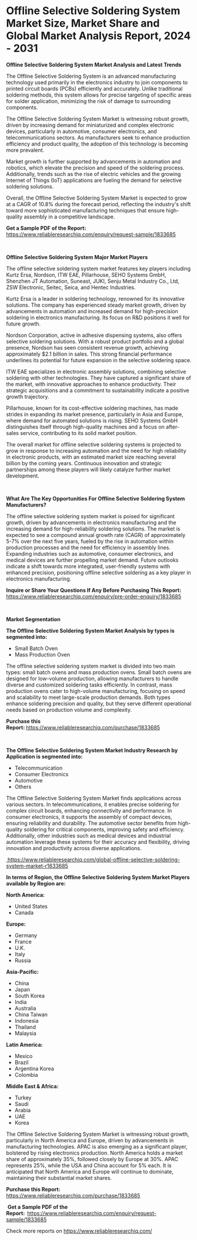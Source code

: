 <p><h1>Offline Selective Soldering System Market Size, Market Share and Global Market Analysis Report, 2024 - 2031</h1></p><p><strong>Offline Selective Soldering System Market Analysis and Latest Trends</strong></p>
<p><p>The Offline Selective Soldering System is an advanced manufacturing technology used primarily in the electronics industry to join components to printed circuit boards (PCBs) efficiently and accurately. Unlike traditional soldering methods, this system allows for precise targeting of specific areas for solder application, minimizing the risk of damage to surrounding components. </p><p>The Offline Selective Soldering System Market is witnessing robust growth, driven by increasing demand for miniaturized and complex electronic devices, particularly in automotive, consumer electronics, and telecommunications sectors. As manufacturers seek to enhance production efficiency and product quality, the adoption of this technology is becoming more prevalent. </p><p>Market growth is further supported by advancements in automation and robotics, which elevate the precision and speed of the soldering process. Additionally, trends such as the rise of electric vehicles and the growing Internet of Things (IoT) applications are fueling the demand for selective soldering solutions. </p><p>Overall, the Offline Selective Soldering System Market is expected to grow at a CAGR of 10.8% during the forecast period, reflecting the industry's shift toward more sophisticated manufacturing techniques that ensure high-quality assembly in a competitive landscape.</p></p>
<p><strong>Get a Sample PDF of the Report:&nbsp;</strong> <a href="https://www.reliableresearchiq.com/enquiry/request-sample/1833685?utm_campaign=1088&utm_medium=2&utm_source=Github&utm_content=ia&utm_term=01012025&utm_id=offline-selective-soldering-system">https://www.reliableresearchiq.com/enquiry/request-sample/1833685</a></p>
<p>&nbsp;</p>
<p><strong>Offline Selective Soldering System Major Market Players</strong></p>
<p><p>The offline selective soldering system market features key players including Kurtz Ersa, Nordson, ITW EAE, Pillarhouse, SEHO Systems GmbH, Shenzhen JT Automation, Suneast, JUKI, Senju Metal Industry Co., Ltd, ZSW Electronic, Seitec, Seica, and Hentec Industries. </p><p>Kurtz Ersa is a leader in soldering technology, renowned for its innovative solutions. The company has experienced steady market growth, driven by advancements in automation and increased demand for high-precision soldering in electronics manufacturing. Its focus on R&D positions it well for future growth.</p><p>Nordson Corporation, active in adhesive dispensing systems, also offers selective soldering solutions. With a robust product portfolio and a global presence, Nordson has seen consistent revenue growth, achieving approximately $2.1 billion in sales. This strong financial performance underlines its potential for future expansion in the selective soldering space.</p><p>ITW EAE specializes in electronic assembly solutions, combining selective soldering with other technologies. They have captured a significant share of the market, with innovative approaches to enhance productivity. Their strategic acquisitions and a commitment to sustainability indicate a positive growth trajectory.</p><p>Pillarhouse, known for its cost-effective soldering machines, has made strides in expanding its market presence, particularly in Asia and Europe, where demand for automated solutions is rising. SEHO Systems GmbH distinguishes itself through high-quality machines and a focus on after-sales service, contributing to its solid market position. </p><p>The overall market for offline selective soldering systems is projected to grow in response to increasing automation and the need for high reliability in electronic products, with an estimated market size reaching several billion by the coming years. Continuous innovation and strategic partnerships among these players will likely catalyze further market development.</p></p>
<p>&nbsp;</p>
<p><strong>What Are The Key Opportunities For Offline Selective Soldering System Manufacturers?</strong></p>
<p><p>The offline selective soldering system market is poised for significant growth, driven by advancements in electronics manufacturing and the increasing demand for high-reliability soldering solutions. The market is expected to see a compound annual growth rate (CAGR) of approximately 5-7% over the next five years, fueled by the rise in automation within production processes and the need for efficiency in assembly lines. Expanding industries such as automotive, consumer electronics, and medical devices are further propelling market demand. Future outlooks indicate a shift towards more integrated, user-friendly systems with enhanced precision, positioning offline selective soldering as a key player in electronics manufacturing.</p></p>
<p><strong>Inquire or Share Your Questions If Any Before Purchasing This Report:</strong> <a href="https://www.reliableresearchiq.com/enquiry/pre-order-enquiry/1833685?utm_campaign=1088&utm_medium=2&utm_source=Github&utm_content=ia&utm_term=01012025&utm_id=offline-selective-soldering-system">https://www.reliableresearchiq.com/enquiry/pre-order-enquiry/1833685</a></p>
<p>&nbsp;</p>
<p><strong>Market Segmentation</strong></p>
<p><strong>The Offline Selective Soldering System Market Analysis by types is segmented into:</strong></p>
<p><ul><li>Small Batch Oven</li><li>Mass Production Oven</li></ul></p>
<p><p>The offline selective soldering system market is divided into two main types: small batch ovens and mass production ovens. Small batch ovens are designed for low-volume production, allowing manufacturers to handle diverse and customized soldering tasks efficiently. In contrast, mass production ovens cater to high-volume manufacturing, focusing on speed and scalability to meet large-scale production demands. Both types enhance soldering precision and quality, but they serve different operational needs based on production volume and complexity.</p></p>
<p><strong>Purchase this Report:&nbsp;</strong><a href="https://www.reliableresearchiq.com/purchase/1833685?utm_campaign=1088&utm_medium=2&utm_source=Github&utm_content=ia&utm_term=01012025&utm_id=offline-selective-soldering-system">https://www.reliableresearchiq.com/purchase/1833685</a></p>
<p>&nbsp;</p>
<p><strong>The Offline Selective Soldering System Market Industry Research by Application is segmented into:</strong></p>
<p><ul><li>Telecommunication</li><li>Consumer Electronics</li><li>Automotive</li><li>Others</li></ul></p>
<p><p>The Offline Selective Soldering System Market finds applications across various sectors. In telecommunications, it enables precise soldering for complex circuit boards, enhancing connectivity and performance. In consumer electronics, it supports the assembly of compact devices, ensuring reliability and durability. The automotive sector benefits from high-quality soldering for critical components, improving safety and efficiency. Additionally, other industries such as medical devices and industrial automation leverage these systems for their accuracy and flexibility, driving innovation and productivity across diverse applications.</p></p>
<p><a href="https://www.reliableresearchiq.com/global-offline-selective-soldering-system-market-r1833685?utm_campaign=1088&utm_medium=2&utm_source=Github&utm_content=ia&utm_term=01012025&utm_id=offline-selective-soldering-system">&nbsp;https://www.reliableresearchiq.com/global-offline-selective-soldering-system-market-r1833685</a></p>
<p><strong>In terms of Region, the Offline Selective Soldering System Market Players available by Region are:</strong></p>
<p>
    <p> <strong> North America: </strong>
        <ul>
            <li>United States</li>
            <li>Canada</li>
        </ul>
        </p> 
    <p> <strong> Europe: </strong>
        <ul>
            <li>Germany</li>
            <li>France</li>
            <li>U.K.</li>
            <li>Italy</li>
            <li>Russia</li>
        </ul>
        </p> 
    <p> <strong> Asia-Pacific: </strong>
        <ul>
            <li>China</li>
            <li>Japan</li>
            <li>South Korea</li>
            <li>India</li>
            <li>Australia</li>
            <li>China Taiwan</li>
            <li>Indonesia</li>
            <li>Thailand</li>
            <li>Malaysia</li>
        </ul>
        </p> 
    <p> <strong> Latin America: </strong>
        <ul>
            <li>Mexico</li>
            <li>Brazil</li>
            <li>Argentina Korea</li>
            <li>Colombia</li>
        </ul>
        </p> 
    <p> <strong> Middle East & Africa: </strong>
        <ul>
            <li>Turkey</li>
            <li>Saudi</li>
            <li>Arabia</li>
            <li>UAE</li>
            <li>Korea</li>
        </ul>
    </p>
    </p>
<p><p>The Offline Selective Soldering System Market is witnessing robust growth, particularly in North America and Europe, driven by advancements in manufacturing technologies. APAC is also emerging as a significant player, bolstered by rising electronics production. North America holds a market share of approximately 35%, followed closely by Europe at 30%. APAC represents 25%, while the USA and China account for 5% each. It is anticipated that North America and Europe will continue to dominate, maintaining their substantial market shares.</p></p>
<p><strong>Purchase this Report: </strong><a href="https://www.reliableresearchiq.com/purchase/1833685?utm_campaign=1088&utm_medium=2&utm_source=Github&utm_content=ia&utm_term=01012025&utm_id=offline-selective-soldering-system">https://www.reliableresearchiq.com/purchase/1833685</a></p>
<p>&nbsp;<strong>Get a Sample PDF of the Report:&nbsp;&nbsp;</strong><a href="https://www.reliableresearchiq.com/enquiry/request-sample/1833685?utm_campaign=1088&utm_medium=2&utm_source=Github&utm_content=ia&utm_term=01012025&utm_id=offline-selective-soldering-system">https://www.reliableresearchiq.com/enquiry/request-sample/1833685</a></p>
<p><strong></strong></p>
<p>Check more reports on <a href="https://www.reliableresearchiq.com/?utm_campaign=1088&utm_medium=2&utm_source=Github&utm_content=ia&utm_term=01012025&utm_id=offline-selective-soldering-system">https://www.reliableresearchiq.com/</a></p>